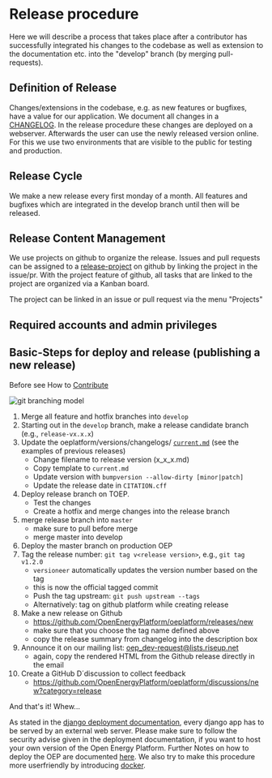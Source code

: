 # Release procedure

Here we will describe a process that takes place after a contributor has successfully integrated
his changes to the codebase as well as extension to the documentation etc. into the "develop" branch
(by merging pull-requests).

## Definition of Release

Changes/extensions in the codebase, e.g. as new features or bugfixes, have a value for our
application. We document all changes in a [CHANGELOG](https://github.com/OpenEnergyPlatform/oeplatform/blob/develop/versions/changelogs/current.md). In the release procedure these changes are deployed on a webserver. Afterwards
the user can use the newly released version online. For this we use two environments that are
visible to the public for testing and production.

## Release Cycle

We make a new release every first monday of a month. All features and bugfixes which are integrated
in the develop branch until then will
be released.

## Release Content Management

We use projects on github to organize the release. Issues and pull requests can be assigned to a
[release-project](https://github.com/OpenEnergyPlatform/oeplatform/projects) on github by linking
the project in the issue/pr. With the project feature of github, all tasks that are linked to
the project are organized via a Kanban board.

The project can be linked in an issue or pull request via the menu "Projects"

## Required accounts and admin privileges

## Basic-Steps for deploy and release (publishing a new release)

Before see How to [Contribute](https://github.com/OpenEnergyPlatform/oeplatform/blob/develop/CONTRIBUTING.md)

![git branching model](https://nvie.com/img/git-model@2x.png)

1. Merge all feature and hotfix branches into `develop`
1. Starting out in the `develop` branch, make a release candidate branch (e.g., `release-vx.x.x`)
1. Update the oeplatform/versions/changelogs/ [`current.md`](https://github.com/OpenEnergyPlatform/oeplatform/blob/develop/versions/changelogs/current.md) (see the examples of previous releases)
   - Change filename to release version (x_x_x.md)
   - Copy template to `current.md`
   - Update version with `bumpversion --allow-dirty [minor|patch]`
   - Update the release date in `CITATION.cff`
1. Deploy release branch on TOEP.
   - Test the changes
   - Create a hotfix and merge changes into the release branch
1. merge release branch into `master`
   - make sure to pull before merge
   - merge master into develop
1. Deploy the master branch on production OEP
1. Tag the release number: `git tag v<release version>`, e.g., `git tag v1.2.0`
   - `versioneer` automatically updates the version number based on the tag
   - this is now the official tagged commit
   - Push the tag upstream: `git push upstream --tags`
   - Alternatively: tag on github platform while creating release
1. Make a new release on Github
   - https://github.com/OpenEnergyPlatform/oeplatform/releases/new
   - make sure that you choose the tag name defined above
   - copy the release summary from changelog into the description box
1. Announce it on our mailing list: oep_dev-request@lists.riseup.net
   - again, copy the rendered HTML from the Github release directly in the email
1. Create a GitHub D´discussion to collect feedback
   - https://github.com/OpenEnergyPlatform/oeplatform/discussions/new?category=release

And that's it! Whew...

As stated in the [django deployment documentation](https://docs.djangoproject.com/en/3.0/howto/deployment/), every django app has to be served by an external web server. Please make sure to follow the security advise given in the deployment documentation, if you want to host your own version of the Open Energy Platform. Further Notes on how to deploy the OEP are documented [here](https://github.com/OpenEnergyPlatform/oeplatform-deploy).
We also try to make this procedure more userfriendly by introducing [docker](https://www.docker.com/).
